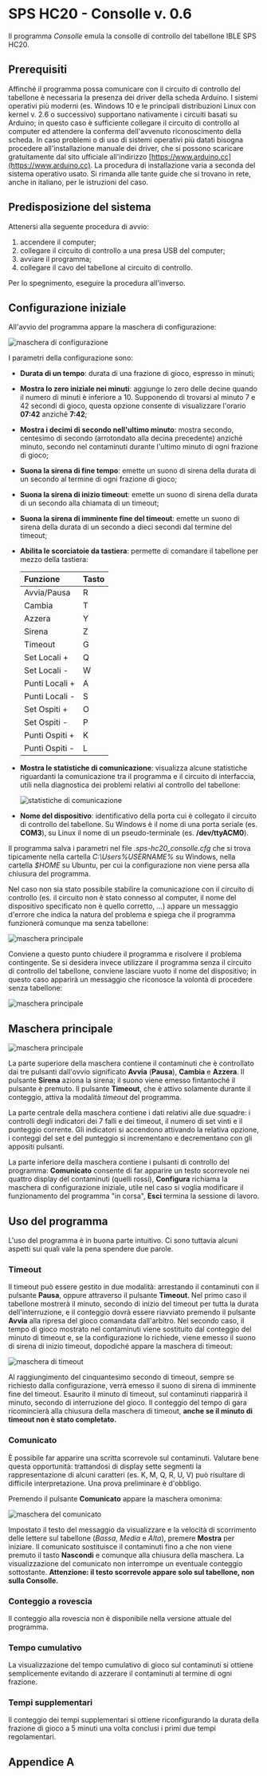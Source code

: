 [//]: # (encoding=utf-8)

# SPS HC20 - Consolle v. 0.6

Il programma _Consolle_ emula la consolle di controllo del tabellone IBLE SPS
HC20.

## Prerequisiti

Affinché il programma possa comunicare con il circuito di controllo del
tabellone è necessaria la presenza dei driver della scheda Arduino. I sistemi
operativi più moderni (es. Windows 10 e le principali distribuzioni Linux con
kernel v. 2.6 o successivo) supportano nativamente i circuiti basati su
Arduino; in questo caso è sufficiente collegare il circuito di controllo al
computer ed attendere la conferma dell'avvenuto riconoscimento della scheda.
In caso problemi o di uso di sistemi operativi più datati bisogna procedere
all'installazione manuale dei driver, che si possono scaricare gratuitamente
dal sito ufficiale all'indirizzo
[https://www.arduino.cc](https://www.arduino.cc). La procedura di installazione
varia a seconda del sistema operativo usato. Si rimanda alle tante guide che si
trovano in rete, anche in italiano, per le istruzioni del caso.

## Predisposizione del sistema

Attenersi alla seguente procedura di avvio:

 1. accendere il computer;
 2. collegare il circuito di controllo a una presa USB del computer;
 3. avviare il programma;
 4. collegare il cavo del tabellone al circuito di controllo.

Per lo spegnimento, eseguire la procedura all'inverso.

## Configurazione iniziale

All'avvio del programma appare la maschera di configurazione:

![maschera di configurazione](./img/consolle_config.png)

I parametri della configurazione sono:

 * **Durata di un tempo**: durata di una frazione di gioco, espresso in minuti;

 * **Mostra lo zero iniziale nei minuti**: aggiunge lo zero delle decine quando
   il numero di minuti è inferiore a 10. Supponendo di trovarsi al minuto 7
   e 42 secondi di gioco, questa opzione consente di visualizzare l'orario
   **07:42** anziché **7:42**;

 * **Mostra i decimi di secondo nell'ultimo minuto**: mostra secondo, centesimo
   di secondo (arrotondato alla decina precedente) anzichè minuto, secondo nel
   contaminuti durante l'ultimo minuto di ogni frazione di gioco;

 * **Suona la sirena di fine tempo**: emette un suono di sirena della durata di
   un secondo al termine di ogni frazione di gioco;

 * **Suona la sirena di inizio timeout**: emette un suono di sirena della
   durata di un secondo alla chiamata di un timeout;

 * **Suona la sirena di imminente fine del timeout**: emette un suono di sirena
   della durata di un secondo a dieci secondi dal termine del timeout;

 * **Abilita le scorciatoie da tastiera**: permette di comandare il tabellone
   per mezzo della tastiera:
   
    | Funzione          | Tasto |
    |:------------------|:------|
    | Avvia/Pausa       |   R   |
    | Cambia            |   T   |
    | Azzera            |   Y   |
    | Sirena            |   Z   |
    | Timeout           |   G   |
    | Set Locali +      |   Q   |
    | Set Locali -      |   W   |
    | Punti Locali +    |   A   |
    | Punti Locali -    |   S   |
    | Set Ospiti +      |   O   |
    | Set Ospiti -      |   P   |
    | Punti Ospiti +    |   K   |
    | Punti Ospiti -    |   L   |

 * **Mostra le statistiche di comunicazione**: visualizza alcune statistiche
   riguardanti la comunicazione tra il programma e il circuito di interfaccia,
   utili nella diagnostica dei problemi relativi al controllo del tabellone:

   ![statistiche di comunicazione](./img/consolle_comm_stats.png)

 * **Nome del dispositivo**: identificativo della porta cui è collegato il
   circuito di controllo del tabellone. Su Windows è il nome di una porta
   seriale (es. **COM3**), su Linux il nome di un pseudo-terminale (es.
   **/dev/ttyACM0**).

Il programma salva i parametri nel file
_.sps-hc20_consolle.cfg_ che si trova tipicamente nella cartella
_C:\Users\%USERNAME%_ su Windows, nella cartella _$HOME_ su Ubuntu, per cui
la configurazione non viene persa alla chiusura del programma.

Nel caso non sia stato possibile stabilire la comunicazione con il circuito di
controllo (es. il circuito non è stato connesso al computer, il nome del
dispositivo specificato non è quello corretto, ...) appare un messaggio d'errore
che indica la natura del problema e spiega che il programma funzionerà comunque
ma senza tabellone:

![maschera principale](./img/consolle_connection_error.png)

Conviene a questo punto chiudere il programma e risolvere il problema
contingente. Se si desidera invece utilizzare il programma senza il circuito di
controllo del tabellone, conviene lasciare vuoto il nome del dispositivo; in
questo caso apparirà un messaggio che riconosce la volontà di procedere senza
tabellone:

![maschera principale](./img/consolle_connection_none.png)

## Maschera principale

![maschera principale](./img/consolle_main_small.png)

La parte superiore della maschera contiene il contaminuti che è controllato dai
tre pulsanti dall'ovvio significato **Avvia** (**Pausa**), **Cambia** e
**Azzera**. Il pulsante **Sirena** aziona la sirena; il suono viene emesso
fintantoché il pulsante è premuto. Il pulsante **Timeout**, che è attivo
solamente durante il conteggio, attiva la modalità _timeout_ del programma.

La parte centrale della maschera contiene i dati relativi alle due squadre: i
controlli degli indicatori dei 7 falli e dei timeout, il numero di set vinti e
il punteggio corrente. Gli indicatori si accendono attivando la relativa
opzione, i conteggi del set e del punteggio si incrementano e decrementano con
gli appositi pulsanti.

La parte inferiore della maschera contiene i pulsanti di controllo del
programma: **Comunicato** consente di far apparire un testo scorrevole nei
quattro display del contaminuti (quelli rossi), **Configura** richiama la
maschera di configurazione iniziale, utile nel caso si voglia modificare il
funzionamento del programma "in corsa", **Esci** termina la sessione di lavoro.

## Uso del programma

L'uso del programma è in buona parte intuitivo. Ci sono tuttavia alcuni aspetti
sui quali vale la pena spendere due parole.

### Timeout

Il timeout può essere gestito in due modalità: arrestando il contaminuti con
il pulsante **Pausa**, oppure attraverso il pulsante **Timeout**. Nel
primo caso il tabellone mostrerà il minuto, secondo di inizio del timeout per
tutta la durata dell'interruzione, e il conteggio dovrà essere riavviato
premendo il pulsante **Avvia** alla ripresa del gioco comandata dall'arbitro.
Nel secondo caso, il tempo di gioco mostrato nel contaminuti viene sostituito
dal conteggio del minuto di timeout e, se la configurazione lo richiede, viene
emesso il suono di sirena di inizio timeout, dopodiché appare la maschera di
timeout:

![maschera di timeout](./img/consolle_timeout.png)

Al raggiungimento del cinquantesimo secondo di timeout, sempre se richiesto
dalla configurazione, verrà emesso il suono di sirena di imminente fine del
timeout. Esaurito il minuto di timeout, sul contaminuti riapparirà il minuto,
secondo di interruzione del gioco. Il conteggio del tempo di gara ricomincierà
alla chiusura della maschera di timeout, **anche se il minuto di timeout non
è stato completato.**


### Comunicato

È possibile far apparire una scritta scorrevole sul contaminuti. Valutare bene
questa opportunità: trattandosi di display sette segmenti la rappresentazione
di alcuni caratteri (es. K, M, Q, R, U, V) può risultare di difficile
interpretazione. Una prova preliminare è d'obbligo.

Premendo il pulsante **Comunicato** appare la maschera omonima:

![maschera del comunicato](./img/consolle_bulletin.png)

Impostato il testo del messaggio da visualizzare e la velocità di scorrimento
delle lettere sul tabellone (_Bassa_, _Media_ e _Alta_), premere **Mostra**
per iniziare. Il comunicato sostituisce il contaminuti fino a che non viene
premuto il tasto **Nascondi** e comunque alla chiusura della maschera. La
visualizzazione del comunicato non interrompe un eventuale conteggio
sottostante. **Attenzione: il testo scorrevole appare solo sul tabellone,
non sulla Consolle.**

### Conteggio a rovescia

Il conteggio alla rovescia non è disponibile nella versione attuale del
programma.

### Tempo cumulativo

La visualizzazione del tempo cumulativo di gioco sul contaminuti si ottiene
semplicemente evitando di azzerare il contaminuti al termine di ogni frazione.

### Tempi supplementari

Il conteggio dei tempi supplementari si ottiene riconfigurando la durata della
frazione di gioco a 5 minuti una volta conclusi i primi due tempi regolamentari.

## Appendice A